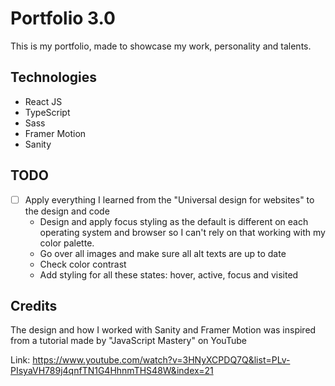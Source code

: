 # Portfolio 3.0

This is my portfolio, made to showcase my work, personality and talents.

## Technologies

- React JS
- TypeScript
- Sass
- Framer Motion
- Sanity

## TODO

- [ ] Apply everything I learned from the "Universal design for websites" to the design and code
  - Design and apply focus styling as the default is different on each operating system and browser so I can't rely on that working with my color palette.
  - Go over all images and make sure all alt texts are up to date
  - Check color contrast
  - Add styling for all these states: hover, active, focus and visited

## Credits

The design and how I worked with Sanity and Framer Motion was inspired from a tutorial made by "JavaScript Mastery" on YouTube

Link: https://www.youtube.com/watch?v=3HNyXCPDQ7Q&list=PLv-PIsyaVH789j4qnfTN1G4HhnmTHS48W&index=21
